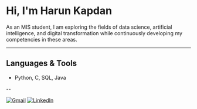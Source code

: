 # Hi, I'm Harun Kapdan

As an MIS student, I am exploring the fields of data science, artificial intelligence, and digital transformation while continuously developing my competencies in these areas.

---

## Languages & Tools

- Python, C, SQL, Java

--

[![Gmail](https://img.shields.io/badge/Gmail-D14836?logo=gmail&logoColor=white)](mailto:hrnkpdn@gmail.com)
[![LinkedIn](https://img.shields.io/badge/LinkedIn-0A66C2?logo=linkedin&logoColor=white)](https://www.linkedin.com/in/harunkapdan)




